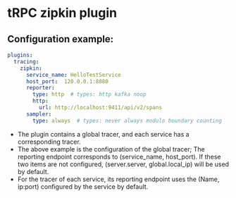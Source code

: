 # tRPC zipkin plugin

## Configuration example:

```yaml
plugins:
  tracing:
    zipkin:
      service_name: HelloTestService
      host_port:  120.0.0.1:8080
      reporter:
        type: http  # types: http kafka noop
        http:
          url: http://localhost:9411/api/v2/spans
      sampler:
        type: always  # types: never always modulo boundary counting
```

- The plugin contains a global tracer, and each service has a corresponding tracer.
- The above example is the configuration of the global tracer; The reporting endpoint corresponds to (service_name, host_port). If these two items are not configured, (server.server, global.local_ip) will be used by default.
- For the tracer of each service, its reporting endpoint uses the (Name, ip:port) configured by the service by default.
